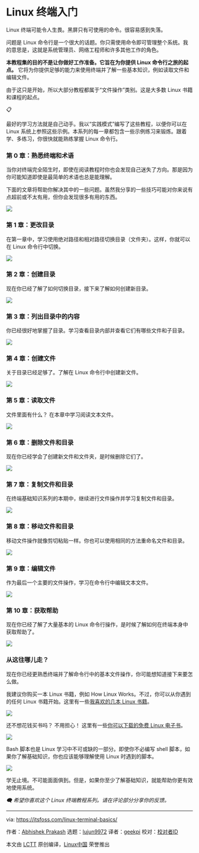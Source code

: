 [#]: subject: "Getting Started With Linux Terminal"
[#]: via: "https://itsfoss.com/linux-terminal-basics/"
[#]: author: "Abhishek Prakash https://itsfoss.com/author/abhishek/"
[#]: collector: "lujun9972"
[#]: translator: "geekpi"
[#]: reviewer: " "
[#]: publisher: " "
[#]: url: " "

Linux 终端入门
======

Linux 终端可能令人生畏。黑屏只有可使用的命令。很容易感到失落。

问题是 Linux 命令行是一个很大的话题。你只需使用命令即可管理整个系统。我的意思是，这就是系统管理员、网络工程师和许多其他工作的角色。

**本教程集的目的不是让你做好工作准备。它旨在为你提供 Linux 命令行之旅的起点。** 它将为你提供足够的能力来使用终端并了解一些基本知识，例如读取文件和编辑文件。

由于这只是开始，所以大部分教程都属于“文件操作”类别。这是大多数 Linux 书籍和课程的起点。

📋

最好的学习方法就是自己动手。我以“实践模式”编写了这些教程，以便你可以在 Linux 系统上参照这些示例。本系列的每一章都包含一些示例练习来锻炼。跟着学、多练习，你很快就能熟练掌握 Linux 命令行。

### 第 0 章：熟悉终端和术语

当你对终端完全陌生时，即使在阅读教程时你也会发现自己迷失了方向。那是因为你可能知道即使是最简单的术语也总是能理解。

下面的文章将帮助你解决其中的一些问题。虽然我分享的一些技巧可能对你来说有点超前或不太有用，但你会发现很多有用的东西。

![][1]

### 第 1 章：更改目录

在第一章中，学习使用绝对路径和相对路径切换目录（文件夹）。这样，你就可以在 Linux 命令行中切换。

![][1]

### 第 2 章：创建目录

现在你已经了解了如何切换目录，接下来了解如何创建新目录。

![][1]

### 第 3 章：列出目录中的内容

你已经很好地掌握了目录。学习查看目录内部并查看它们有哪些文件和子目录。

![][1]

### 第 4 章：创建文件

关于目录已经足够了。了解在 Linux 命令行中创建新文件。

![][1]

### 第 5 章：读取文件

文件里面有什么？ 在本章中学习阅读文本文件。

![][1]

### 第 6 章：删除文件和目录

现在你已经学会了创建新文件和文件夹，是时候删除它们了。

![][1]

### 第 7 章：复制文件和目录

在终端基础知识系列的本期中，继续进行文件操作并学习复制文件和目录。

![][1]

### 第 8 章：移动文件和目录

移动文件操作就像剪切粘贴一样。你也可以使用相同的方法重命名文件和目录。

![][1]

### 第 9 章：编辑文件

作为最后一个主要的文件操作，学习在命令行中编辑文本文件。

![][1]

### 第 10 章：获取帮助

现在你已经了解了大量基本的 Linux 命令行操作，是时候了解如何在终端本身中获取帮助了。

![][1]

### 从这往哪儿走？

现在你已经更熟悉终端并了解命令行中的基本文件操作，你可能想知道接下来要怎么做。

我建议你购买一本 Linux 书籍，例如 How Linux Works。不过，你可以从你遇到的任何 Linux 书籍开始。这里有一些[我喜欢的几本 Linux 书籍][2]。

![][1]

还不想花钱买书吗？ 不用担心！ 这里有一些[你可以下载的免费 Linux 电子书][3]。

![][1]

Bash 脚本也是 Linux 学习中不可或缺的一部分。即使你不必编写 shell 脚本，如果你了解基础知识，你也应该能够理解使用 Linux 时遇到的脚本。

![][1]

学无止境。不可能面面俱到。但是，如果你至少了解基础知识，就能帮助你更有效地使用系统。

_🗨 希望你喜欢这个 Linux 终端教程系列。请在评论部分分享你的反馈。_

--------------------------------------------------------------------------------

via: https://itsfoss.com/linux-terminal-basics/

作者：[Abhishek Prakash][a]
选题：[lujun9972][b]
译者：[geekpi](https://github.com/geekpi)
校对：[校对者ID](https://github.com/校对者ID)

本文由 [LCTT](https://github.com/LCTT/TranslateProject) 原创编译，[Linux中国](https://linux.cn/) 荣誉推出

[a]: https://itsfoss.com/author/abhishek/
[b]: https://github.com/lujun9972
[1]: https://itsfoss.com/content/images/size/w256h256/2022/12/android-chrome-192x192.png
[2]: https://itsfoss.com/best-linux-books/
[3]: https://itsfoss.com/learn-linux-for-free/
